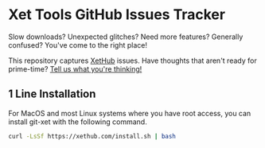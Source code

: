 # Xet Tools GitHub Issues Tracker

Slow downloads? Unexpected glitches? Need more features? Generally confused? You've come to the right place!

This repository captures [XetHub](https://xethub.com) issues. Have thoughts that aren't ready for prime-time? [Tell us what you're thinking!](https://ldujruq01ey.typeform.com/to/pm6lKt3B)

## 1 Line Installation

For MacOS and most Linux systems where you have root access, you can install git-xet with the following command.

```sh
curl -LsSf https://xethub.com/install.sh | bash
```
